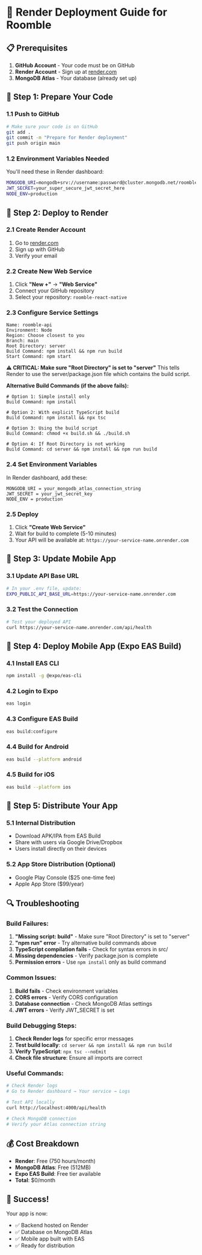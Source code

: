 # 🚀 Render Deployment Guide for Roomble

## 📋 Prerequisites

1. **GitHub Account** - Your code must be on GitHub
2. **Render Account** - Sign up at [render.com](https://render.com)
3. **MongoDB Atlas** - Your database (already set up)

## 🔧 Step 1: Prepare Your Code

### 1.1 Push to GitHub
```bash
# Make sure your code is on GitHub
git add .
git commit -m "Prepare for Render deployment"
git push origin main
```

### 1.2 Environment Variables Needed
You'll need these in Render dashboard:
```bash
MONGODB_URI=mongodb+srv://username:password@cluster.mongodb.net/roomble?retryWrites=true&w=majority
JWT_SECRET=your_super_secure_jwt_secret_here
NODE_ENV=production
```

## 🚀 Step 2: Deploy to Render

### 2.1 Create Render Account
1. Go to [render.com](https://render.com)
2. Sign up with GitHub
3. Verify your email

### 2.2 Create New Web Service
1. Click **"New +"** → **"Web Service"**
2. Connect your GitHub repository
3. Select your repository: `roomble-react-native`

### 2.3 Configure Service Settings
```
Name: roomble-api
Environment: Node
Region: Choose closest to you
Branch: main
Root Directory: server
Build Command: npm install && npm run build
Start Command: npm start
```

**⚠️ CRITICAL: Make sure "Root Directory" is set to "server"**
This tells Render to use the server/package.json file which contains the build script.

**Alternative Build Commands (if the above fails):**
```
# Option 1: Simple install only
Build Command: npm install

# Option 2: With explicit TypeScript build
Build Command: npm install && npx tsc

# Option 3: Using the build script
Build Command: chmod +x build.sh && ./build.sh

# Option 4: If Root Directory is not working
Build Command: cd server && npm install && npm run build
```

### 2.4 Set Environment Variables
In Render dashboard, add these:
```
MONGODB_URI = your_mongodb_atlas_connection_string
JWT_SECRET = your_jwt_secret_key
NODE_ENV = production
```

### 2.5 Deploy
1. Click **"Create Web Service"**
2. Wait for build to complete (5-10 minutes)
3. Your API will be available at: `https://your-service-name.onrender.com`

## 🔗 Step 3: Update Mobile App

### 3.1 Update API Base URL
```bash
# In your .env file, update:
EXPO_PUBLIC_API_BASE_URL=https://your-service-name.onrender.com
```

### 3.2 Test the Connection
```bash
# Test your deployed API
curl https://your-service-name.onrender.com/api/health
```

## 📱 Step 4: Deploy Mobile App (Expo EAS Build)

### 4.1 Install EAS CLI
```bash
npm install -g @expo/eas-cli
```

### 4.2 Login to Expo
```bash
eas login
```

### 4.3 Configure EAS Build
```bash
eas build:configure
```

### 4.4 Build for Android
```bash
eas build --platform android
```

### 4.5 Build for iOS
```bash
eas build --platform ios
```

## 🎯 Step 5: Distribute Your App

### 5.1 Internal Distribution
- Download APK/IPA from EAS Build
- Share with users via Google Drive/Dropbox
- Users install directly on their devices

### 5.2 App Store Distribution (Optional)
- Google Play Console ($25 one-time fee)
- Apple App Store ($99/year)

## 🔍 Troubleshooting

### Build Failures:
1. **"Missing script: build"** - Make sure "Root Directory" is set to "server"
2. **"npm run" error** - Try alternative build commands above
3. **TypeScript compilation fails** - Check for syntax errors in src/
4. **Missing dependencies** - Verify package.json is complete
5. **Permission errors** - Use `npm install` only as build command

### Common Issues:
1. **Build fails** - Check environment variables
2. **CORS errors** - Verify CORS configuration
3. **Database connection** - Check MongoDB Atlas settings
4. **JWT errors** - Verify JWT_SECRET is set

### Build Debugging Steps:
1. **Check Render logs** for specific error messages
2. **Test build locally**: `cd server && npm install && npm run build`
3. **Verify TypeScript**: `npx tsc --noEmit`
4. **Check file structure**: Ensure all imports are correct

### Useful Commands:
```bash
# Check Render logs
# Go to Render dashboard → Your service → Logs

# Test API locally
curl http://localhost:4000/api/health

# Check MongoDB connection
# Verify your Atlas connection string
```

## 💰 Cost Breakdown
- **Render**: Free (750 hours/month)
- **MongoDB Atlas**: Free (512MB)
- **Expo EAS Build**: Free tier available
- **Total**: $0/month

## 🎉 Success!
Your app is now:
- ✅ Backend hosted on Render
- ✅ Database on MongoDB Atlas
- ✅ Mobile app built with EAS
- ✅ Ready for distribution
